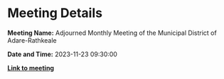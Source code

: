 # Meeting Details

**Meeting Name:** Adjourned Monthly Meeting of the Municipal District of Adare-Rathkeale

**Date and Time:** 2023-11-23 09:30:00

**<a href="https://www.limerick.ie/council/whats-on/adjourned-monthly-meeting-of-the-municipal-district-of-adare-rathkeale" target="_blank">Link to meeting</a>**
